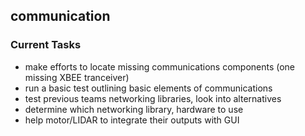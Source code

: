 ## communication

### Current Tasks

- make efforts to locate missing communications components (one missing XBEE tranceiver)
- run a basic test outlining basic elements of communications
- test previous teams networking libraries, look into alternatives
- determine which networking library, hardware to use
- help motor/LIDAR to integrate their outputs with GUI



